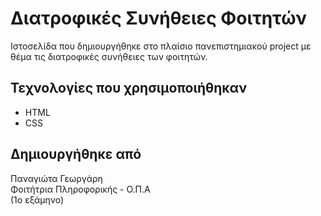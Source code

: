 # Διατροφικές Συνήθειες Φοιτητών

Ιστοσελίδα που δημιουργήθηκε στο πλαίσιο πανεπιστημιακού project με θέμα τις διατροφικές συνήθειες των φοιτητών.

## Τεχνολογίες που χρησιμοποιήθηκαν
- HTML
- CSS

## Δημιουργήθηκε από
Παναγιώτα Γεωργάρη  
Φοιτήτρια Πληροφορικής - Ο.Π.Α  
(1o εξάμηνο)
